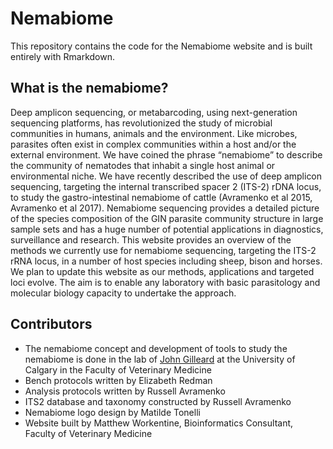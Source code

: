 # Nemabiome

This repository contains the code for the Nemabiome website and is built entirely with Rmarkdown.

## What is the nemabiome?

Deep amplicon sequencing, or metabarcoding, using next-generation sequencing platforms, has revolutionized the study of microbial communities in humans, animals and the environment. Like microbes, parasites often exist in complex communities within a host and/or the external environment. We have coined the phrase “nemabiome” to describe the community of nematodes that inhabit a single host animal or environmental niche. We have recently described the use of deep amplicon sequencing, targeting the internal transcribed spacer 2 (ITS-2) rDNA locus, to study the gastro-intestinal nemabiome of cattle (Avramenko et al 2015, Avramenko et al 2017). Nemabiome sequencing provides a detailed picture of the species composition of the GIN parasite community structure in large sample sets and has a huge number of potential applications in diagnostics, surveillance and research. This website provides an overview of the methods we currently use for nemabiome sequencing, targeting the ITS-2 rRNA locus, in a number of host species including sheep, bison and horses. We plan to update this website as our methods, applications and targeted loci evolve. The aim is to enable any laboratory with basic parasitology and molecular biology capacity to undertake the approach.

## Contributors

* The nemabiome concept and development of tools to study the nemabiome is done in the lab of [John Gilleard](http://www.ucalgary.ca/jsgilleard/) at the University of Calgary in the Faculty of Veterinary Medicine
* Bench protocols written by Elizabeth Redman
* Analysis protocols written by Russell Avramenko
* ITS2 database and taxonomy constructed by Russell Avramenko
* Nemabiome logo design by Matilde Tonelli
* Website built by Matthew Workentine, Bioinformatics Consultant, Faculty of Veterinary Medicine